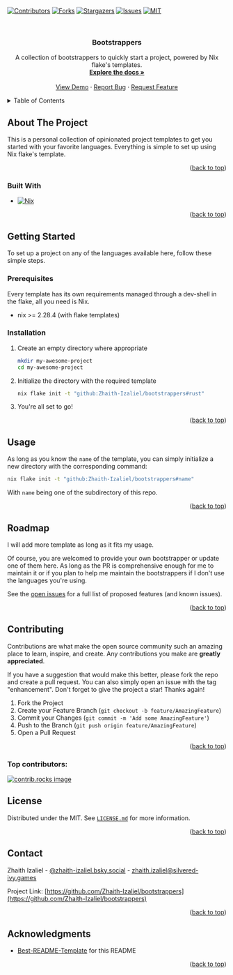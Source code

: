 

<!-- Improved compatibility of back to top link: See: https://github.com/othneildrew/Best-README-Template/pull/73 -->
<a id="readme-top"></a>
<!--
*** Thanks for checking out the Best-README-Template. If you have a suggestion
*** that would make this better, please fork the repo and create a pull request
*** or simply open an issue with the tag "enhancement".
*** Don't forget to give the project a star!
*** Thanks again! Now go create something AMAZING! :D
-->



<!-- PROJECT SHIELDS -->
<!--
*** I'm using markdown "reference style" links for readability.
*** Reference links are enclosed in brackets [ ] instead of parentheses ( ).
*** See the bottom of this document for the declaration of the reference variables
*** for contributors-url, forks-url, etc. This is an optional, concise syntax you may use.
*** https://www.markdownguide.org/basic-syntax/#reference-style-links
-->
[![Contributors][contributors-shield]][contributors-url]
[![Forks][forks-shield]][forks-url]
[![Stargazers][stars-shield]][stars-url]
[![Issues][issues-shield]][issues-url]
[![MIT][license-shield]][license-url]



<!-- PROJECT LOGO -->
<br />
<div align="center">
<h3 align="center">Bootstrappers</h3>

  <p align="center">
    A collection of bootstrappers to quickly start a project, powered by Nix flake's templates.
    <br />
    <a href="https://github.com/Zhaith-Izaliel/bootstrappers"><strong>Explore the docs »</strong></a>
    <br />
    <br />
    <a href="https://github.com/Zhaith-Izaliel/bootstrappers">View Demo</a>
    &middot;
    <a href="https://github.com/Zhaith-Izaliel/bootstrappers/issues/new?labels=bug&template=bug-report---.md">Report Bug</a>
    &middot;
    <a href="https://github.com/Zhaith-Izaliel/bootstrappers/issues/new?labels=enhancement&template=feature-request---.md">Request Feature</a>
  </p>
</div>



<!-- TABLE OF CONTENTS -->
<details>
  <summary>Table of Contents</summary>
  <ol>
    <li>
      <a href="#about-the-project">About The Project</a>
      <ul>
        <li><a href="#built-with">Built With</a></li>
      </ul>
    </li>
    <li>
      <a href="#getting-started">Getting Started</a>
      <ul>
        <li><a href="#prerequisites">Prerequisites</a></li>
        <li><a href="#installation">Installation</a></li>
      </ul>
    </li>
    <li><a href="#usage">Usage</a></li>
    <li><a href="#roadmap">Roadmap</a></li>
    <li><a href="#contributing">Contributing</a></li>
    <li><a href="#license">License</a></li>
    <li><a href="#contact">Contact</a></li>
    <li><a href="#acknowledgments">Acknowledgments</a></li>
  </ol>
</details>



<!-- ABOUT THE PROJECT -->
## About The Project

This is a personal collection of opinionated project templates to get you started with your favorite languages. Everything is simple to set up using Nix flake's template.


<p align="right">(<a href="#readme-top">back to top</a>)</p>



### Built With

* [![Nix][Nix]][Nix-url]

<p align="right">(<a href="#readme-top">back to top</a>)</p>



<!-- GETTING STARTED -->
## Getting Started

To set up a project on any of the languages available here, follow these simple steps.

### Prerequisites

Every template has its own requirements managed through a dev-shell in the flake, all you need is Nix.
* nix >= 2.28.4 (with flake templates)

### Installation

1. Create an empty directory where appropriate
   ```sh
   mkdir my-awesome-project
   cd my-awesome-project
   ```
2. Initialize the directory with the required template
   ```sh
   nix flake init -t "github:Zhaith-Izaliel/bootstrappers#rust"
   ```
3. You're all set to go!

<p align="right">(<a href="#readme-top">back to top</a>)</p>



<!-- USAGE EXAMPLES -->
## Usage

As long as you know the `name` of the template, you can simply initialize a new directory with the corresponding command:

```sh
nix flake init -t "github:Zhaith-Izaliel/bootstrappers#name"
```

With `name` being one of the subdirectory of this repo.

<p align="right">(<a href="#readme-top">back to top</a>)</p>



<!-- ROADMAP -->
## Roadmap

I will add more template as long as it fits my usage.

Of course, you are welcomed to provide your own bootstrapper or update one of them here. As long as the PR is comprehensive enough for me to maintain it or if you plan to help me maintain the bootstrappers if I don't use the languages you're using.

See the [open issues](https://github.com/Zhaith-Izaliel/bootstrappers/issues) for a full list of proposed features (and known issues).

<p align="right">(<a href="#readme-top">back to top</a>)</p>



<!-- CONTRIBUTING -->
## Contributing

Contributions are what make the open source community such an amazing place to learn, inspire, and create. Any contributions you make are **greatly appreciated**.

If you have a suggestion that would make this better, please fork the repo and create a pull request. You can also simply open an issue with the tag "enhancement".
Don't forget to give the project a star! Thanks again!

1. Fork the Project
2. Create your Feature Branch (`git checkout -b feature/AmazingFeature`)
3. Commit your Changes (`git commit -m 'Add some AmazingFeature'`)
4. Push to the Branch (`git push origin feature/AmazingFeature`)
5. Open a Pull Request

<p align="right">(<a href="#readme-top">back to top</a>)</p>

### Top contributors:

<a href="https://github.com/Zhaith-Izaliel/bootstrappers/graphs/contributors">
  <img src="https://contrib.rocks/image?repo=Zhaith-Izaliel/bootstrappers" alt="contrib.rocks image" />
</a>



<!-- LICENSE -->
## License

Distributed under the MIT. See [`LICENSE.md`](./LICENSE.md) for more information.

<p align="right">(<a href="#readme-top">back to top</a>)</p>



<!-- CONTACT -->
## Contact

Zhaith Izaliel - [@zhaith-izaliel.bsky.social](https://bsky.app/profile/zhaith-izaliel.bsky.social) - zhaith.izaliel@silvered-ivy.games

Project Link: [https://github.com/Zhaith-Izaliel/bootstrappers](https://github.com/Zhaith-Izaliel/bootstrappers)

<p align="right">(<a href="#readme-top">back to top</a>)</p>



<!-- ACKNOWLEDGMENTS -->
## Acknowledgments

* [Best-README-Template](https://github.com/othneildrew/Best-README-Template) for this README

<p align="right">(<a href="#readme-top">back to top</a>)</p>



<!-- MARKDOWN LINKS & IMAGES -->
<!-- https://www.markdownguide.org/basic-syntax/#reference-style-links -->
[contributors-shield]: https://img.shields.io/github/contributors/Zhaith-Izaliel/bootstrappers.svg?style=for-the-badge
[contributors-url]: https://github.com/Zhaith-Izaliel/bootstrappers/graphs/contributors
[forks-shield]: https://img.shields.io/github/forks/Zhaith-Izaliel/bootstrappers.svg?style=for-the-badge
[forks-url]: https://github.com/Zhaith-Izaliel/bootstrappers/network/members
[stars-shield]: https://img.shields.io/github/stars/Zhaith-Izaliel/bootstrappers.svg?style=for-the-badge
[stars-url]: https://github.com/Zhaith-Izaliel/bootstrappers/stargazers
[issues-shield]: https://img.shields.io/github/issues/Zhaith-Izaliel/bootstrappers.svg?style=for-the-badge
[issues-url]: https://github.com/Zhaith-Izaliel/bootstrappers/issues
[license-shield]: https://img.shields.io/github/license/Zhaith-Izaliel/bootstrappers.svg?style=for-the-badge
[license-url]: https://github.com/Zhaith-Izaliel/bootstrappers/blob/master/LICENSE.md

[product-screenshot]: images/screenshot.png
[Nix]: https://img.shields.io/badge/nix-0B1120?style=for-the-badge&logo=nixos
[Nix-url]: https://nixos.org/
